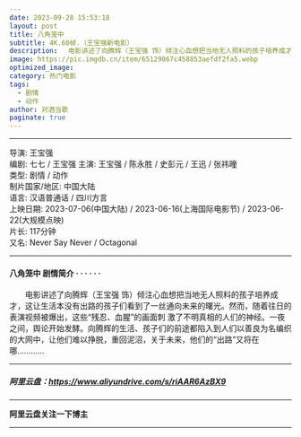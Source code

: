 ```yaml
---
date: 2023-09-28 15:53:18
layout: post
title: 八角笼中
subtitle: 4K.60帧.（王宝强新电影）
description: 　电影讲述了向腾辉（王宝强 饰）倾注心血想把当地无人照料的孩子培养成才，这让生活本没有出路的孩子们看到了一丝通向未来的曙光。然而，随着往日的表演视频被爆出，这些“残忍、血腥”的画面刺 激了不明真相的人们的神经...
image: https://pic.imgdb.cn/item/65129867c458853aefdf2fa5.webp
optimized_image: 
category: 热门电影
tags:
  - 剧情
  - 动作
author: 对酒当歌
paginate: true
---
```


---

导演: 王宝强  
编剧: 七七 / 王宝强
主演: 王宝强 / 陈永胜 / 史彭元 / 王迅 / 张祎曈  
类型: 剧情 / 动作  
制片国家/地区: 中国大陆  
语言: 汉语普通话 / 四川方言  
上映日期: 2023-07-06(中国大陆) / 2023-06-16(上海国际电影节) / 2023-06-22(大规模点映)  
片长: 117分钟  
又名: Never Say Never / Octagonal  

---

#### 八角笼中 剧情简介 · · · · · ·

　　电影讲述了向腾辉（王宝强 饰）倾注心血想把当地无人照料的孩子培养成才，这让生活本没有出路的孩子们看到了一丝通向未来的曙光。然而，随着往日的表演视频被爆出，这些“残忍、血腥”的画面刺 激了不明真相的人们的神经。一夜之间，舆论开始发酵。向腾辉的生活、孩子们的前途都陷入到人们以善良为名编织的大网中，让他们难以挣脱，重回泥沼，关于未来，他们的“出路”又将在哪…………

---

##### 阿里云盘：<https://www.aliyundrive.com/s/riAAR6AzBX9>

---

**阿里云盘关注一下博主**

---
